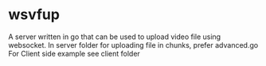 # wsvfup
A server written in go that can be used to upload video file using websocket.
In server folder for uploading file in chunks, prefer advanced.go
For Client side example see client folder